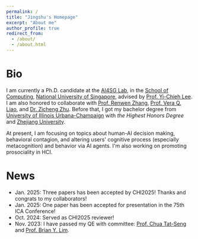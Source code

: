 ```yaml
---
permalink: /
title: "Jingshu's Homepage"
excerpt: "About me"
author_profile: true
redirect_from: 
  - /about/
  - /about.html
---
```


Bio
=====

I am currently a Ph.D. candidate at the [AI4SG Lab](https://www.ai4sg.org/about), in the [School of Computing](https://www.comp.nus.edu.sg/), [National University of Singapore](https://www.nus.edu.sg/), advised by [Prof. Yi-Chieh Lee](https://www.yclee.net/). I am also honored to collaborate with [Prof. Renwen Zhang](https://renwenzhang.com/), [Prof. Vera Q. Liao](https://qveraliao.com/), and [Dr. Zicheng Zhu](https://www.zicheng-zhu.com/). Before that, I got my bachelor degree from [University of Illinois Urbana-Champaign](https://illinois.edu/) with *the Highest Honors Degree* and [Zhejiang University](https://www.zju.edu.cn/).

At present, I am focusing on topics about human-AI decision making, behavioral contagion, and altering users' cognitive process (especially metacognition) and behavior via AI agents. I'm also working on promoting prosociality in HCI.

News
=====
* Jan. 2025: Three papers has been accepted by CHI2025! Thanks and congrats to my collaborators!
* Jan. 2025: One paper has been accepted for presentation in the 75th ICA Conference!
* Oct. 2024: Served as CHI2025 reviewer!
* Nov. 2023: I have passed my QE with committee: [Prof. Chua Tat-Seng​](https://www.chuatatseng.com/) and [Prof. Brian Y. Lim](https://www.brianlim.net/).

<!-- For more info about me, here is my [CV](http://jasonleejsl.github.io/files/CV_Jingshu_Li.pdf). -->
